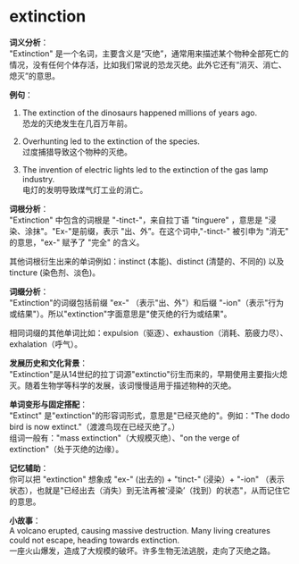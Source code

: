 # extinction

**词义分析**：  
"Extinction" 是一个名词，主要含义是“灭绝”，通常用来描述某个物种全部死亡的情况，没有任何个体存活，比如我们常说的恐龙灭绝。此外它还有“消灭、消亡、熄灭”的意思。

  

**例句**：

  

1.  The extinction of the dinosaurs happened millions of years ago.  
    恐龙的灭绝发生在几百万年前。
    
      
    
2.  Overhunting led to the extinction of the species.  
    过度捕猎导致这个物种的灭绝。
    
      
    
3.  The invention of electric lights led to the extinction of the gas lamp industry.  
    电灯的发明导致煤气灯工业的消亡。
    
      
    

  

**词根分析**：  
"Extinction" 中包含的词根是 "-tinct-"，来自拉丁语 "tinguere" ，意思是 "浸染、涂抹"。"Ex-"是前缀，表示 "出、外”。在这个词中,"-tinct-" 被引申为 "消无" 的意思，"ex-" 赋予了 "完全" 的含义。

  

其他词根衍生出来的单词例如：instinct (本能)、distinct (清楚的、不同的) 以及 tincture (染色剂、淡色)。

  

**词缀分析**：  
"Extinction"的词缀包括前缀 "ex-" （表示"出、外"）和后缀 "-ion"（表示"行为或结果"）。所以"extinction"字面意思是"使灭绝的行为或结果"。

  

相同词缀的其他单词比如：expulsion（驱逐）、exhaustion（消耗、筋疲力尽）、exhalation（呼气）。

  

**发展历史和文化背景**：  
"Extinction"是从14世纪的拉丁词源"extinctio"衍生而来的，早期使用主要指火熄灭。随着生物学等科学的发展，该词慢慢适用于描述物种的灭绝。

  

**单词变形与固定搭配**：  
"Extinct" 是"extinction"的形容词形式，意思是"已经灭绝的"。例如："The dodo bird is now extinct."（渡渡鸟现在已经灭绝了。）  
组词一般有："mass extinction"（大规模灭绝）、"on the verge of extinction"（处于灭绝的边缘）。

  

**记忆辅助**：  
你可以把 "extinction" 想象成 "ex-" (出去的) + "tinct-" (浸染）+ "-ion" （表示状态），也就是"已经出去（消失）到无法再被‘浸染’（找到）的状态"，从而记住它的意思。

  

**小故事**：  
A volcano erupted, causing massive destruction. Many living creatures could not escape, heading towards extinction.  
一座火山爆发，造成了大规模的破坏。许多生物无法逃脱，走向了灭绝之路。
